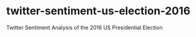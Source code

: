 # twitter-sentiment-us-election-2016
Twitter Sentiment Analysis of the 2016 US Presidential Election
